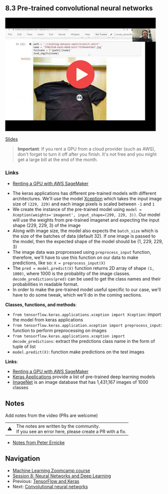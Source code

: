 ## 8.3 Pre-trained convolutional neural networks

<a href="https://www.youtube.com/watch?v=qGDXEz-cr6M&list=PL3MmuxUbc_hIhxl5Ji8t4O6lPAOpHaCLR"><img src="images/thumbnail-8-03.jpg"></a>
 
[Slides](https://www.slideshare.net/AlexeyGrigorev/ml-zoomcamp-8-neural-networks-and-deep-learning-250592316)


> **Important**: If you rent a GPU from a cloud provider (such as AWS), don't forget to turn it
> off after you finish. It's not free and you might get a large bill at the end of the month. 

### Links

* [Renting a GPU with AWS SageMaker](https://livebook.manning.com/book/machine-learning-bookcamp/appendix-e/6) 

- The keras applications has different pre-trained models with different architectures. We'll use the model [Xception](https://keras.io/api/applications/xception/) which takes the input image size of `(229, 229)` and each image pixels is scaled between `-1` and `1`
- We create the instance of the pre-trained model using `model = Xception(weights='imagenet', input_shape=(299, 229, 3))`. Our model will use the weights from pre-trained imagenet and expecting the input shape (229, 229, 3) of the image
- Along with image size, the model also expects the `batch_size` which is the size of the batches of data (default 32). If one image is passed to the model, then the expected shape of the model should be (1, 229, 229, 3)
- The image data was proprcessed using `preprocess_input` function, therefore, we'll have to use this function on our data to make predictions, like so: `X = preprocess_input(X)`
- The `pred = model.predict(X)` function returns 2D array of shape `(1, 1000)`, where 1000 is the probablity of the image classes. `decode_predictions(pred)` can be used to get the class names and their probabilities in readable format.
- In order to make the pre-trained model useful specific to our case, we'll have to do some tweak, which we'll do in the coming sections.

**Classes, functions, and methods**:
- `from tensorflow.keras.applications.xception import Xception`: import the model from keras applications
- `from tensorflow.keras.application.xception import preprocess_input`: function to perform preprocessing on images
- `from tensorflow.keras.applications.xception import decode_predictions`: extract the predctions class name in the form of tuple of list
- `model.predict(X)`: function make predictions on the test images

**Links**:

- [Renting a GPU with AWS SageMaker](https://livebook.manning.com/book/machine-learning-bookcamp/appendix-e/23)
- [Keras Applications](https://keras.io/api/applications/) provide a list of pre-trained deep learning models
- [ImageNet](https://www.image-net.org/) is an image database that has 1,431,167 images of 1000 classes

## Notes

Add notes from the video (PRs are welcome)


<table>
   <tr>
      <td>⚠️</td>
      <td>
         The notes are written by the community. <br>
         If you see an error here, please create a PR with a fix.
      </td>
   </tr>
</table>

* [Notes from Peter Ernicke](https://knowmledge.com/2023/11/19/ml-zoomcamp-2023-deep-learning-part-4/)

## Navigation

* [Machine Learning Zoomcamp course](../)
* [Session 8: Neural Networks and Deep Learning](./)
* Previous: [TensorFlow and Keras](02-tensorflow-keras.md)
* Next: [Convolutional neural networks](04-conv-neural-nets.md)
